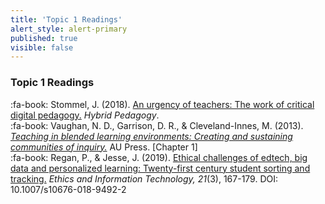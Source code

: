```yaml
---
title: 'Topic 1 Readings'
alert_style: alert-primary
published: true
visible: false
---
```


### Topic 1 Readings


:fa-book: Stommel, J. (2018). [An urgency of teachers: The work of critical digital pedagogy.](https://criticaldigitalpedagogy.pressbooks.com/chapter/learning-is-not-a-mechanism/) *Hybrid Pedagogy*.  
:fa-book: Vaughan, N. D., Garrison, D. R., & Cleveland-Innes, M. (2013). [*Teaching in blended learning environments: Creating and sustaining communities of inquiry.*](http://www.aupress.ca/index.php/books/120229) AU Press. [Chapter 1]  
:fa-book: Regan, P., & Jesse, J. (2019). [Ethical challenges of edtech, big data and personalized learning: Twenty-first century student sorting and tracking.](http://link.springer.com/10.1007/s10676-018-9492-2) *Ethics and Information Technology, 21*(3), 167-179. DOI: 10.1007/s10676-018-9492-2  
